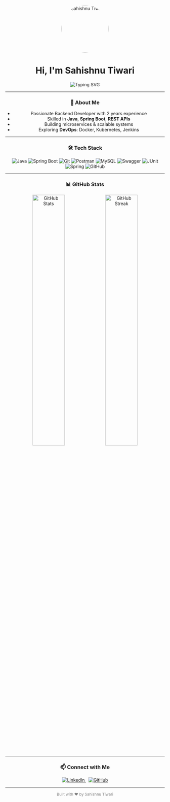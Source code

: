 <!-- Centered content wrapper -->
<p align="center">
  <!-- Profile Image -->
  <img src="https://avatars.githubusercontent.com/u/93402078?v=4" alt="Sahishnu Tiwari" width="150" height="150" style="border-radius: 50%;" />
</p>

<h1 align="center">Hi, I'm <b>Sahishnu Tiwari</b></h1>

<p align="center">
  <img src="https://readme-typing-svg.herokuapp.com?font=Fira+Code&weight=600&pause=1000&color=00BFFF&width=450&lines=Backend+Developer;Java+%7C+Spring+Boot+%7C+REST+APIs+%7C+MySQL;Lifelong+Learner+%7C+Problem+Solver" alt="Typing SVG" />
</p>

---

<div align="center" style="max-width: 700px; margin: auto;">

### 🚀 About Me

- Passionate Backend Developer with 2 years experience
- Skilled in **Java**, **Spring Boot**, **REST APIs**
- Building microservices & scalable systems
- Exploring **DevOps**: Docker, Kubernetes, Jenkins

---

### 🛠️ Tech Stack

<p align="center">
  <img alt="Java" src="https://img.shields.io/badge/Java-007396?style=for-the-badge&logo=java" />
  <img alt="Spring Boot" src="https://img.shields.io/badge/Spring_Boot-6DB33F?style=for-the-badge&logo=spring-boot" />
  <img alt="Git" src="https://img.shields.io/badge/Git-F05032?style=for-the-badge&logo=git" />
  <img alt="Postman" src="https://img.shields.io/badge/Postman-FF6C37?style=for-the-badge&logo=postman" />
  <img alt="MySQL" src="https://img.shields.io/badge/MySQL-00000F?style=for-the-badge&logo=mysql" />
  <img alt="Swagger" src="https://img.shields.io/badge/Swagger-85EA2D?style=for-the-badge&logo=swagger&logoColor=black" />
  <img alt="JUnit" src="https://img.shields.io/badge/JUnit-25A162?style=for-the-badge&logo=java&logoColor=white" />
  <img alt="Spring" src="https://img.shields.io/badge/Spring-6DB33F?style=for-the-badge&logo=spring&logoColor=white" />
  <img alt="GitHub" src="https://img.shields.io/badge/GitHub-181717?style=for-the-badge&logo=github&logoColor=white" />


</p>

---

### 📊 GitHub Stats

<p align="center">
  <img src="https://github-readme-stats.vercel.app/api?username=SahishnuTiwari88&show_icons=true&theme=radical&hide_border=true" alt="GitHub Stats" width="45%" />
  <img src="https://github-readme-streak-stats.herokuapp.com?user=SahishnuTiwari88&theme=radical&hide_border=true" alt="GitHub Streak" width="45%" />
</p>

---

### 📫 Connect with Me

<p align="center">
  <a href="https://www.linkedin.com/in/sahishnu-tiwari" target="_blank">
    <img alt="LinkedIn" src="https://img.shields.io/badge/LinkedIn-0077B5?style=for-the-badge&logo=linkedin" />
  </a>
  &nbsp;
  <a href="https://github.com/SahishnuTiwari88" target="_blank">
    <img alt="GitHub" src="https://img.shields.io/badge/GitHub-181717?style=for-the-badge&logo=github" />
  </a>
</p>

</div>

---

<!-- Footer -->
<p align="center" style="font-size: 12px; color: gray;">Built with ❤️ by Sahishnu Tiwari</p>
